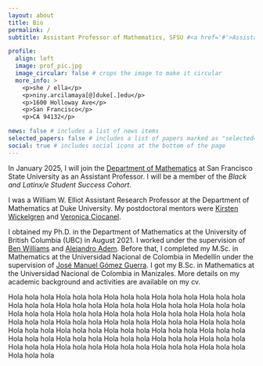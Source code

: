 ```yaml
---
layout: about
title: Bio
permalink: /
subtitle: Assistant Professor of Mathematics, SFSU #<a href='#'>Assistant Professor of Mathematics</a>

profile:
  align: left
  image: prof_pic.jpg
  image_circular: false # crops the image to make it circular
  more_info: >
    <p>she / ella</p>
    <p>niny.arcilamaya[@]duke[.]edu</p>
    <p>1600 Holloway Ave</p>
    <p>San Francisco</p>
    <p>CA 94132</p>

news: false # includes a list of news items
selected_papers: false # includes a list of papers marked as "selected={true}"
social: true # includes social icons at the bottom of the page
---
```

In January 2025, I will join the [Department of Mathematics](https://math.sfsu.edu) at San Francisco State University as an Assistant Professor. I will be a member of the _Black and Latinx/e Student Success Cohort_.

I was a William W. Elliot Assistant Research Professor at the Department of Mathematics at Duke University. My postdoctoral mentors were [Kirsten Wickelgren](https://services.math.duke.edu/~kgw/index.html) and [Veronica Ciocanel](https://services.math.duke.edu/~ciocanel/).

I obtained my Ph.D. in the Department of Mathematics at the University of British Columbia (UBC) in August 2021. I worked under the supervision of [Ben Williams](https://personal.math.ubc.ca/~tbjw/) and [Alejandro Adem](https://personal.math.ubc.ca/~adem/). Before that, I completed my M.Sc. in Mathematics at the Universidad Nacional de Colombia in Medellín under the supervision of [José Manuel Gómez Guerra](https://sites.google.com/a/unal.edu.co/jmgomez0/english). I got my B.Sc. in Mathematics at the Universidad Nacional de Colombia in Manizales. More details on my academic background and activities are available on my cv.

Hola hola hola Hola hola hola Hola hola hola Hola hola hola Hola hola hola Hola hola hola Hola hola hola Hola hola hola Hola hola hola Hola hola hola Hola hola hola Hola hola hola 
Hola hola hola Hola hola hola Hola hola hola Hola hola hola Hola hola hola Hola hola hola Hola hola hola Hola hola hola Hola hola hola Hola hola hola Hola hola hola Hola hola hola 
Hola hola hola Hola hola hola Hola hola hola Hola hola hola Hola hola hola Hola hola hola Hola hola hola Hola hola hola Hola hola hola Hola hola hola Hola hola hola Hola hola hola 
